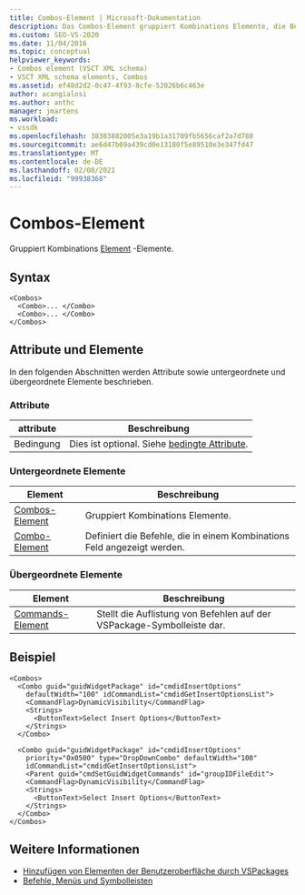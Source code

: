 ```yaml
---
title: Combos-Element | Microsoft-Dokumentation
description: Das Combos-Element gruppiert Kombinations Elemente, die Befehle definieren, die in einem Kombinations Feld angezeigt werden. Dieser Artikel enthält ein Beispiel.
ms.custom: SEO-VS-2020
ms.date: 11/04/2016
ms.topic: conceptual
helpviewer_keywords:
- Combos element (VSCT XML schema)
- VSCT XML schema elements, Combos
ms.assetid: ef48d2d2-0c47-4f93-8cfe-52026b6c463e
author: acangialosi
ms.author: anthc
manager: jmartens
ms.workload:
- vssdk
ms.openlocfilehash: 38383882005e3a19b1a31709fb5656caf2a7d788
ms.sourcegitcommit: ae6d47b09a439cd0e13180f5e89510e3e347fd47
ms.translationtype: MT
ms.contentlocale: de-DE
ms.lasthandoff: 02/08/2021
ms.locfileid: "99938368"
---
```

# <a name="combos-element"></a>Combos-Element
Gruppiert Kombinations [Element](../extensibility/combo-element.md) -Elemente.

## <a name="syntax"></a>Syntax

```
<Combos>
  <Combo>... </Combo>
  <Combo>... </Combo>
</Combos>
```

## <a name="attributes-and-elements"></a>Attribute und Elemente
 In den folgenden Abschnitten werden Attribute sowie untergeordnete und übergeordnete Elemente beschrieben.

### <a name="attributes"></a>Attribute

|attribute|Beschreibung|
|---------------|-----------------|
|Bedingung|Dies ist optional. Siehe [bedingte Attribute](../extensibility/vsct-xml-schema-conditional-attributes.md).|

### <a name="child-elements"></a>Untergeordnete Elemente

|Element|Beschreibung|
|-------------|-----------------|
|[Combos-Element](../extensibility/combos-element.md)|Gruppiert Kombinations Elemente.|
|[Combo-Element](../extensibility/combo-element.md)|Definiert die Befehle, die in einem Kombinations Feld angezeigt werden.|

### <a name="parent-elements"></a>Übergeordnete Elemente

|Element|Beschreibung|
|-------------|-----------------|
|[Commands-Element](../extensibility/commands-element.md)|Stellt die Auflistung von Befehlen auf der VSPackage-Symbolleiste dar.|

## <a name="example"></a>Beispiel

```
<Combos>
  <Combo guid="guidWidgetPackage" id="cmdidInsertOptions"
    defaultWidth="100" idCommandList="cmdidGetInsertOptionsList">
    <CommandFlag>DynamicVisibility</CommandFlag>
    <Strings>
      <ButtonText>Select Insert Options</ButtonText>
    </Strings>
  </Combo>

  <Combo guid="guidWidgetPackage" id="cmdidInsertOptions"
    priority="0x0500" type="DropDownCombo" defaultWidth="100"
    idCommandList="cmdidGetInsertOptionsList">
    <Parent guid="cmdSetGuidWidgetCommands" id="groupIDFileEdit">
    <CommandFlag>DynamicVisibility</CommandFlag>
    <Strings>
      <ButtonText>Select Insert Options</ButtonText>
    </Strings>
  </Combo>
</Combos>
```

## <a name="see-also"></a>Weitere Informationen
- [Hinzufügen von Elementen der Benutzeroberfläche durch VSPackages](../extensibility/internals/how-vspackages-add-user-interface-elements.md)
- [Befehle, Menüs und Symbolleisten](../extensibility/internals/commands-menus-and-toolbars.md)
